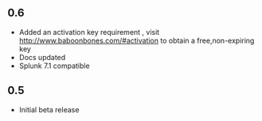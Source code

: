 0.6
-----
* Added an activation key requirement , visit http://www.baboonbones.com/#activation to obtain a free,non-expiring key
* Docs updated
* Splunk 7.1 compatible


0.5
-----
* Initial beta release
